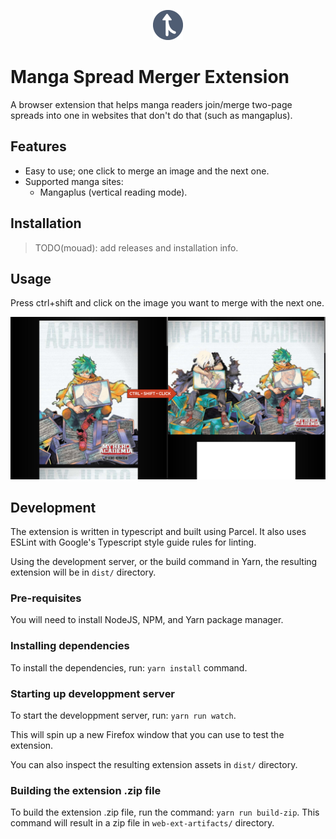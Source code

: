<p align="center">
  <img width="48" height="48" src="images/ext_icon/merge48.png" alt="Extension icon" />
</p>

# Manga Spread Merger Extension

A browser extension that helps manga readers join/merge two-page spreads into one in websites that don't do that (such as mangaplus).

## Features
- Easy to use; one click to merge an image and the next one.
- Supported manga sites:
   * Mangaplus (vertical reading mode).

## Installation

>TODO(mouad): add releases and installation info.

## Usage

Press ctrl+shift and click on the image you want to merge with the next one.

<p align="center">
  <img src="images/docs/before_after.png" alt="Before and After screenshot from MangaPlus" />
</p>

## Development

The extension is written in typescript and built using Parcel. It also uses ESLint with Google's Typescript style guide rules for linting.

Using the development server, or the build command in Yarn, the resulting extension will be in `dist/` directory.

### Pre-requisites

You will need to install NodeJS, NPM, and Yarn package manager.

### Installing dependencies

To install the dependencies, run: `yarn install` command.

### Starting up developpment server

To start the developpment server, run: `yarn run watch`.

This will spin up a new Firefox window that you can use to test the extension.

You can also inspect the resulting extension assets in `dist/` directory.

### Building the extension .zip file

To build the extension .zip file, run the command: `yarn run build-zip`. This command will result in a zip file in `web-ext-artifacts/` directory.
